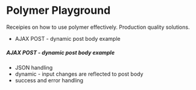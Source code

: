 # Polymer Playground
Receipies on how to use polymer effectively. Production quality solutions. 

  - AJAX POST - dynamic post body example
  
  
##### AJAX POST - dynamic post body example
- JSON handling
- dynamic - input changes are reflected to post body
- success and error handling
